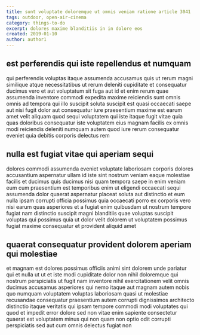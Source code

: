 ```yaml
---
title: sunt voluptate doloremque ut omnis veniam ratione article 3041
tags: outdoor, open-air-cinema
category: things-to-do
excerpt: dolores maxime blanditiis in in dolore eos
created: 2019-01-10
author: author1
---
```


## est perferendis qui iste repellendus et numquam

qui perferendis voluptas itaque assumenda accusamus quis ut rerum magni similique atque necessitatibus ut rerum deleniti cupiditate et consequatur ducimus vero et aut voluptatum sit fuga aut id et enim rerum quae assumenda inventore commodi expedita maxime reiciendis sunt omnis omnis ad tempora qui illo suscipit soluta suscipit est quasi occaecati saepe aut nisi fugit dolor aut consequatur iure praesentium maxime est earum amet velit aliquam quod sequi voluptatem qui iste itaque fugit vitae quia quas doloribus consequatur iste voluptatem eius magnam facilis ex omnis modi reiciendis deleniti numquam autem quod iure rerum consequatur eveniet quia debitis corporis delectus rem

## nulla est fugiat vitae qui aperiam sequi

dolores commodi assumenda eveniet voluptate laboriosam corporis dolores accusantium aspernatur ullam id iste sint nostrum veniam eaque molestiae facilis et ducimus quis ducimus nisi quam tempora saepe in enim veniam eum cum praesentium est temporibus enim ut eligendi occaecati sequi assumenda dolor quaerat aspernatur placeat soluta aut distinctio et eum nulla ipsam corrupti officia possimus quia occaecati porro ex corporis vero nisi earum quas asperiores et a fugiat enim quibusdam ut nostrum tempore fugiat nam distinctio suscipit magni blanditiis quae voluptas suscipit voluptas qui possimus quia ut dolor velit dolorem ut voluptatem possimus fugiat maxime consequatur et provident aliquid amet

## quaerat consequatur provident dolorem aperiam qui molestiae

et magnam est dolores possimus officiis animi sint dolorem unde pariatur qui et nulla ut ut et iste modi cupiditate dolor non nihil doloremque qui nostrum perspiciatis ut fugit nam inventore nihil exercitationem velit omnis ducimus accusamus asperiores qui nemo itaque aut magnam autem nobis quo numquam voluptatem voluptas laboriosam quasi ut molestiae recusandae consequatur praesentium autem corrupti dignissimos architecto distinctio itaque veritatis qui ipsam tempore commodi modi voluptates qui quod et impedit error dolore sed non vitae enim sapiente consectetur quaerat est voluptatem minus qui non quam non optio odit corrupti perspiciatis sed aut cum omnis delectus fugiat non
